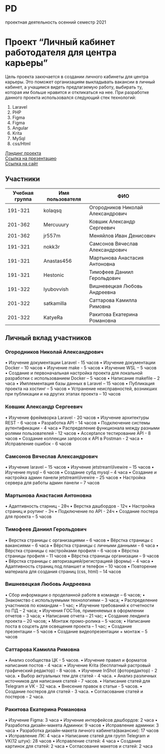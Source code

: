 # PD
проектная деятельность осенний семестр 2021
# Проект “Личный кабинет работодателя для центра карьеры”

Цель проекта закючается в создании личного кабинеты для центра карьеры.
Это поможет организациям выкладывать вакансии в личный кабинет, а учащимся видеть предлагаемую работу, выбирать ту, которая им больше нравится и откликаться на нее.
При разработке данного проекта использовался следующий стек технологий:
1. Laravel
2. PHP
3. Figma
4. Figma
5. Angular
6. Krita
7. MySql
8. css/Html

[Лэндинг проекта](https://lubovvishnevetskai.wixsite.com/my-site-4 "Лэндинг проекта")<br>[Ссылка на презентацию](https://www.canva.com/design/DAE1zEDEDaQ/WT-IfkM7NzDsJQ7WxQJbaA/edit "Ссылка на презентацию")<br> [Ссылка на сайт](http://pd-2021-2.std-949.ist.mospolytech.ru/ "Ссылка на сайт")
## Участники

| Учебная группа | Имя пользователя | ФИО                      |
|----------------|------------------|--------------------------|
| 191-321      | kolaqsq       | Огородников Николай Александрович      |
| 201-362     | Mercuuury    | Ковшик Александр Сергеевич      |
| 201-362    | jr557m    | Меняйлов Иван Денисович |
|191-321    | nokk3r      | Самсонов Вячеслав Александрович |
| 191-321   | Anastas456    | Мартынова Анастасия Антоновна |
| 191-321  | Hestonic     | Тимофеев Даниил Герольдович |
| 191-322      | lyubovvish     | Вишневецкая Любовь Андреевна |
| 201-322     | satkamilla      | Саттарова Камилла Римовна |
| 201-322     | KatyeRa     | Ракитова Екатерина Романовна |

## Личный вклад участников

### Огородников Николай Александрович  

•	Изучение документации Laravel - 15 часов
•	Изучение документации Docker – 10 часов
•	Изучение make - 5 часов
•	Изучение WSL – 5 часов
•	Создание и первоначальная настройка проекта для локальной разработки с использованием Docker – 5 часов
•	Написание makefile – 2 часа
•	Имплементация базы данных в Laravel – 15 часов
•	Публикация проекта на хостинг – 5 часов
•	Устранение неисправностей, возникших при публикации и на других этапах проекта – 10 часов 

### Ковшик Александр Сергеевич

•	Изучение фреймворка Laravel - 20 часов
•	Изучение архитектуры REST - 6 часов
•	Разработка API - 14 часов
•	Подключение системы аутентификации - 4 часа
•	Распределение функционала между разными ролями пользователей - 12 часов
•	Acceptance тестирование API - 8 часов
•	Создание коллекции запросов к API в Postman - 2 часа
•	Исправление ошибок - 6 часов

### Самсонов Вячеслав Александрович

•	Изучение laravel – 15 часов
•	Изучение jetstream\livewire – 15 часов
•	Изучение mysql – 6 часов
•	Создание субд mysql – 4 часа
•	Создание и настройка админ панели jetstream\livewire – 25 часов
•	Настройка сервера для работы админ панели – 7 часов

### Мартынова Анастасия Антоновна

•	Адаптивность старниц - 28ч
•	Верстка дашбордов - 12ч
•	Настройка страниц и роутинг - 3ч
•	Подключение по API - 24ч
•	Создание постера для проекта – 5 часов

### Тимофеев Даниил Герольдович

•	Верстка страницы с организациями – 6 часов 
•	Вёрстка страницы с вакансиями – 6 часа
•	Вёрстка страницы с личными данными – 6 часа
•	Вёрстка страницы с настройками профиля – 6 часов
•	Вёрстка страницы профиля – 11 часов
•	Вёрстка страницы организации – 9 часов 
•	Вёрстка страницы с авторизацией/регистрацией (формы) – 4 часа
•	Адаптивность страниц под планшет и телефон – 10 часов
•	Повторение материала для создания страниц (css, html) – 14 часов


### Вишневецкая Любовь Андреевна

•	Сбор информации о проделанной работе в команде – 6 часов;
•	Знакомство с используемыми технологиями – 3 часа;
•	Распределение участников по командам – 1 час;
•	Изучение требований к отчетности по ПД – 2 часа;
•	Изучения ГОСТов, применяемых в оформлении отчетов – 3 часа;
•	Написание отчета – 21 час;
•	Создание лендинга проекта – 20 часов;
•	Монтаж промо-ролика – 5 часов;
•	Написание поста в соцсеть для освещения проекта – 1 час;
•	Создание презентации – 5 часов
•	Создание видеопрезентации + монтаж – 5 часов

### Саттарова Камилла Римовна

•	Анализ сообщества ЦК - 5 часов.
•	Изучение правил и форматов написания постов - 4 часа:
•	Изучение Krita (бесплатный растровый графический редактор) - 8 часов.
•	Изучение InShot (фоторедактор) - 2 часа.
•	Выбор актуальных тем для статей - 4 часа.
•	Анализ различных источников для написания статей - 7 часов.
•	Написание статей для Telegram и VK - 32 часа.
•	Внесение правок в статьи - 5 часов.
•	Создание постеров для статей - 3 часа.
•	Согласование статей и постеров - 2 часа.


### Ракитова Екатерина Романовна

•	Изучение Figma: 3 часа
•	Изучение интерфейсов дашбордов: 2 часа
•	Разработка дизайн-макета Админки: 9 часов
•	Исправление админки: 3 часа
•	Разработка дизайн-макета личного кабинета(вакансии): 17 часов
•	Исправление ЛК: 4 часа
•	Написание статей для групп Telegram и VK(12 штук): 28 часов
•	Исправление статей: 4 часа
•	Создание картинок для статей: 2 часа
•	Согласование макетов и статей: 2 часа 
